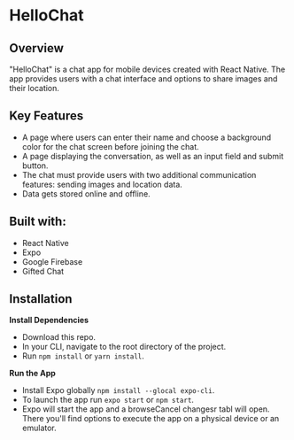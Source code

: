 # HelloChat

## Overview
"HelloChat" is a chat app for mobile devices created with React Native. The app provides users with a chat interface and options to share images and their location.

## Key Features
- A page where users can enter their name and choose a background color for the chat screen before joining the chat.
- A page displaying the conversation, as well as an input field and submit button.
- The chat must provide users with two additional communication features: sending images and location data.
- Data gets stored online and offline.

## Built with:
- React Native
- Expo
- Google Firebase
- Gifted Chat

## Installation
**Install Dependencies**
- Download this repo.
- In your CLI, navigate to the root directory of the project.
- Run `npm install` or `yarn install`.

**Run the App**
- Install Expo globally `npm install --glocal expo-cli`.
- To launch the app run `expo start` or `npm start`.
- Expo will start the app and a browseCancel changesr tabl will open. There you'll find options to execute the app on a physical device or an emulator.
